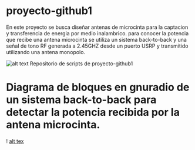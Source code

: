 # proyecto-github1
En este proyecto se busca diseñar antenas de microcinta para la captacion y transferencia de energia por medio inalambrico.
para conocer la potencia que recibe una antena microcinta se utiliza un sistema back-to-back y una señal de tono RF generada a 2.45GHZ desde un puerto USRP y transmitido utilizando una antena monopolo.



![alt text](https://user-images.githubusercontent.com/47603954/64296932-cbc0b380-cf39-11e9-91a4-7dd217cedd3e.png)
Repositorio de scripts de proyecto-github1

# Diagrama de bloques en gnuradio de un sistema back-to-back para detectar la potencia recibida por la antena microcinta.
! [alt tex](https://user-images.githubusercontent.com/47603954/64459834-8bd70900-d0be-11e9-94b4-5a9f4bd2a3fe.PNG)
